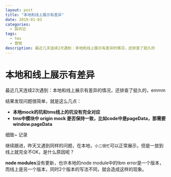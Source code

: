 ```yaml
---
layout: post
title: "本地和线上展示有差异"
date: 2019-01-03
categories:
  - 踩坑记
tags:
  - tms
  - 营销
description: 最近几天连续2次遇到：本地和线上展示有差异的情况，还排查了挺久的
---
```


# 本地和线上展示有差异 

最近几天连续2次遇到：本地和线上展示有差异的情况，还排查了挺久的，emmm

结果发现问题很简单，就是这么几点：
- **本地mock的坑和tms线上的坑没有完全对应**
- **tms中模块中 origin mock 是否保持一致，比如code中是pageData，那需要window.pageData**

细致~ 记录

继续跟进，昨天又遇到同样的问题，在本地，`小二很忙`可以正常展示，但是一放到线上就完全不OK，是什么原因呢？

**node modules**没有更新，也许本地的node module中的tbm error是一个版本，而线上是另一个版本，同时2个版本的写法不同，就会造成这样的现象。

